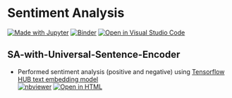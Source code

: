 # Sentiment Analysis
[![Made with Jupyter](https://img.shields.io/badge/Made%20with-Jupyter-orange?logo=Jupyter)](https://jupyter.org/try)  [![Binder](https://mybinder.org/badge_logo.svg)](https://mybinder.org/v2/gh/ahmedshahriar/Sentiment-Analysis/main) [![Open in Visual Studio Code](https://open.vscode.dev/badges/open-in-vscode.svg)](https://github.dev/ahmedshahriar/Sentiment-Analysis)

## SA-with-Universal-Sentence-Encoder
* Performed sentiment analysis (positive and negative) using [Tensorflow HUB text embedding model](https://tfhub.dev/google/universal-sentence-encoder-multilingual-large/3)\
[![nbviewer](https://raw.githubusercontent.com/jupyter/design/master/logos/Badges/nbviewer_badge.svg)](https://nbviewer.org/github/ahmedshahriar/Sentiment-Analysis/blob/main/SA-with-Universal-Sentence-Encoder/SA-Hotel-Reviews.ipynb) [![Open in HTML](https://img.shields.io/badge/Html-Open%20Notebook-blue?logo=HTML5)](https://nbviewer.org/github/ahmedshahriar/Sentiment-Analysis/blob/main/SA-with-Universal-Sentence-Encoder/SA-Hotel-Reviews.html)
